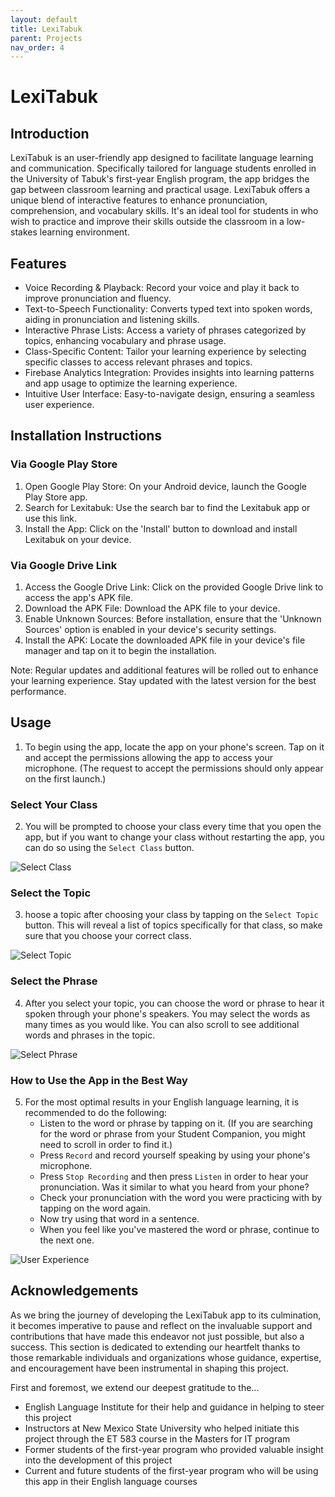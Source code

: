 ```yaml
---
layout: default
title: LexiTabuk
parent: Projects
nav_order: 4
---
```


# LexiTabuk

## [](#Introduction) Introduction

LexiTabuk is an user-friendly app designed to facilitate language learning and communication. Specifically tailored for language students enrolled in the University of Tabuk's first-year English program, the app bridges the gap between classroom learning and practical usage. LexiTabuk offers a unique blend of interactive features to enhance pronunciation, comprehension, and vocabulary skills. It's an ideal tool for students in who wish to practice and improve their skills outside the classroom in a low-stakes learning environment.

## [](#Features) Features

*   Voice Recording & Playback: Record your voice and play it back to improve pronunciation and fluency.
*   Text-to-Speech Functionality: Converts typed text into spoken words, aiding in pronunciation and listening skills.
*   Interactive Phrase Lists: Access a variety of phrases categorized by topics, enhancing vocabulary and phrase usage.
*   Class-Specific Content: Tailor your learning experience by selecting specific classes to access relevant phrases and topics.
*   Firebase Analytics Integration: Provides insights into learning patterns and app usage to optimize the learning experience.
*   Intuitive User Interface: Easy-to-navigate design, ensuring a seamless user experience.

## [](#Installation) Installation Instructions

### Via Google Play Store
1. Open Google Play Store: On your Android device, launch the Google Play Store app.
2. Search for Lexitabuk: Use the search bar to find the Lexitabuk app or use this link.
3. Install the App: Click on the 'Install' button to download and install Lexitabuk on your device.

### Via Google Drive Link
1. Access the Google Drive Link: Click on the provided Google Drive link to access the app's APK file.
2. Download the APK File: Download the APK file to your device.
3. Enable Unknown Sources: Before installation, ensure that the 'Unknown Sources' option is enabled in your device's security settings.
4. Install the APK: Locate the downloaded APK file in your device's file manager and tap on it to begin the installation.

Note: Regular updates and additional features will be rolled out to enhance your learning experience. Stay updated with the latest version for the best performance.

## [](#Usage) Usage

1. To begin using the app, locate the app on your phone's screen. Tap on it and accept the permissions allowing the app to access your microphone. (The request to accept the permissions should only appear on the first launch.)

### Select Your Class

2. You will be prompted to choose your class every time that you open the app, but if you want to change your class without restarting the app, you can do so using the `Select Class` button.

![Select Class](/assets/gifs/select_class(cropped).gif)

### Select the Topic

3. hoose a topic after choosing your class by tapping on the `Select Topic` button. This will reveal a list of topics specifically for that class, so make sure that you choose your correct class.

![Select Topic](/assets/gifs/select_topic(cropped).gif)

### Select the Phrase

4. After you select your topic, you can choose the word or phrase to hear it spoken through your phone's speakers. You may select the words as many times as you would like. You can also scroll to see additional words and phrases in the topic.

![Select Phrase](/assets/gifs/select_phrase(cropped).gif)

### How to Use the App in the Best Way

5. For the most optimal results in your English language learning, it is recommended to do the following:
    *   Listen to the word or phrase by tapping on it. (If you are searching for the word or phrase from your Student Companion, you might need to scroll in order to find it.)
    *   Press `Record` and record yourself speaking by using your phone's microphone.
    *   Press `Stop Recording` and then press `Listen` in order to hear your pronunciation. Was it similar to what you heard from your phone?
    *   Check your pronunciation with the word you were practicing with by tapping on the word again.
    *   Now try using that word in a sentence.
    *   When you feel like you've mastered the word or phrase, continue to the next one.

![User Experience](/assets/gifs/user_experience(cropped).gif)



## [](#Acknowledgments) Acknowledgements

As we bring the journey of developing the LexiTabuk app to its culmination, it becomes imperative to pause and reflect on the invaluable support and contributions that have made this endeavor not just possible, but also a success. This section is dedicated to extending our heartfelt thanks to those remarkable individuals and organizations whose guidance, expertise, and encouragement have been instrumental in shaping this project.

First and foremost, we extend our deepest gratitude to the...
*   English Language Institute for their help and guidance in helping to steer this project
*   Instructors at New Mexico State University who helped initiate this project through the ET 583 course in the Masters for IT program
*   Former students of the first-year program who provided valuable insight into the development of this project
*   Current and future students of the first-year program who will be using this app in their English language courses
